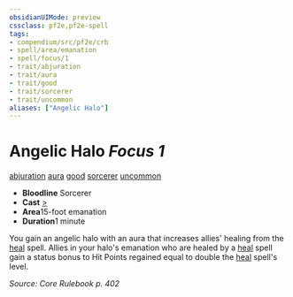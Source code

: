 ```yaml
---
obsidianUIMode: preview
cssclass: pf2e,pf2e-spell
tags:
- compendium/src/pf2e/crb
- spell/area/emanation
- spell/focus/1
- trait/abjuration
- trait/aura
- trait/good
- trait/sorcerer
- trait/uncommon
aliases: ["Angelic Halo"]
---
```

# Angelic Halo *Focus 1*   
[abjuration](rules/traits/abjuration.md)  [aura](rules/traits/aura.md)  [good](rules/traits/good.md)  [sorcerer](rules/traits/sorcerer.md)  [uncommon](rules/traits/uncommon.md)  

- **Bloodline** Sorcerer
- **Cast** [>](rules/core-rulebook/chapter-9-playing-the-game.md#Actions "Single Action") 
- **Area**15-foot emanation
- **Duration**1 minute

You gain an angelic halo with an aura that increases allies' healing from the [heal](compendium/spells/heal.md) spell. Allies in your halo's emanation who are healed by a [heal](compendium/spells/heal.md) spell gain a status bonus to Hit Points regained equal to double the [heal](compendium/spells/heal.md) spell's level.

*Source: Core Rulebook p. 402*